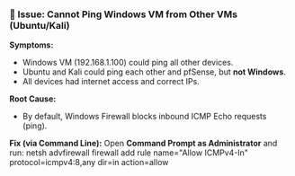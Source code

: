 ### 🛑 Issue: Cannot Ping Windows VM from Other VMs (Ubuntu/Kali)

**Symptoms:**
- Windows VM (192.168.1.100) could ping all other devices.
- Ubuntu and Kali could ping each other and pfSense, but **not Windows**.
- All devices had internet access and correct IPs.

**Root Cause:**
- By default, Windows Firewall blocks inbound ICMP Echo requests (ping).

**Fix (via Command Line):**
Open **Command Prompt as Administrator** and run:
netsh advfirewall firewall add rule name="Allow ICMPv4-In" protocol=icmpv4:8,any dir=in action=allow
